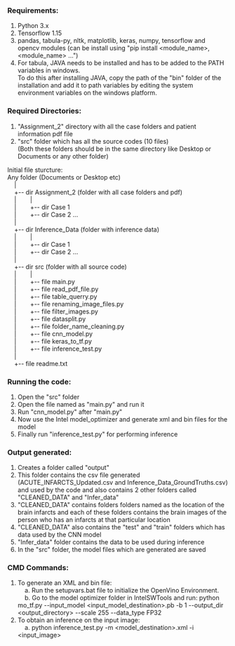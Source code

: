 
### Requirements:
1. Python 3.x </br>
2. Tensorflow 1.15 </br>
3. pandas, tabula-py, nltk, matplotlib, keras, numpy, tensorflow and opencv modules
(can be install using "pip install <module_name>, <module_name> ...") </br>
4. For tabula, JAVA needs to be installed and has to be added to the PATH variables in windows. </br>
To do this after installing JAVA, copy the path of the "bin" folder of the installation and add it to path variables by editing the system environment variables on the windows platform. </br>

### Required Directories:
1. "Assignment_2" directory with all the case folders and patient information pdf file </br>
2. "src" folder which has all the source codes (10 files) </br>
   (Both these folders should be in the same directory like Desktop or Documents or any other folder) </br>

Initial file sturcture: </br>
Any folder (Documents or Desktop etc)  
&nbsp; &nbsp; | </br>
&nbsp; &nbsp; +-- dir Assignment_2 (folder with all case folders and pdf) </br>
&nbsp; &nbsp; |&nbsp; &nbsp; &nbsp; &nbsp; | </br>
&nbsp; &nbsp; |&nbsp; &nbsp; &nbsp; &nbsp; +-- dir Case 1 </br>
&nbsp; &nbsp; |&nbsp; &nbsp; &nbsp; &nbsp; +-- dir Case 2 ... </br>
&nbsp; &nbsp; | </br>
&nbsp; &nbsp; +-- dir Inference_Data (folder with inference data) </br>
&nbsp; &nbsp; |&nbsp; &nbsp; &nbsp; &nbsp; | </br>
&nbsp; &nbsp; |&nbsp; &nbsp; &nbsp; &nbsp; +-- dir Case 1 </br>
&nbsp; &nbsp; |&nbsp; &nbsp; &nbsp; &nbsp; +-- dir Case 2 ... </br>
&nbsp; &nbsp; | </br>
&nbsp; &nbsp; +-- dir src (folder with all source code) </br>
&nbsp; &nbsp; |&nbsp; &nbsp; &nbsp; &nbsp; | </br>
&nbsp; &nbsp; |&nbsp; &nbsp; &nbsp; &nbsp; +-- file main.py </br>
&nbsp; &nbsp; |&nbsp; &nbsp; &nbsp; &nbsp; +-- file read_pdf_file.py </br>
&nbsp; &nbsp; |&nbsp; &nbsp; &nbsp; &nbsp; +-- file table_querry.py </br>
&nbsp; &nbsp; |&nbsp; &nbsp; &nbsp; &nbsp; +-- file renaming_image_files.py </br>
&nbsp; &nbsp; |&nbsp; &nbsp; &nbsp; &nbsp; +-- file filter_images.py </br>
&nbsp; &nbsp; |&nbsp; &nbsp; &nbsp; &nbsp; +-- file datasplit.py </br>
&nbsp; &nbsp; |&nbsp; &nbsp; &nbsp; &nbsp; +-- file folder_name_cleaning.py </br>
&nbsp; &nbsp; |&nbsp; &nbsp; &nbsp; &nbsp; +-- file cnn_model.py </br>
&nbsp; &nbsp; |&nbsp; &nbsp; &nbsp; &nbsp; +-- file keras_to_tf.py </br>
&nbsp; &nbsp; |&nbsp; &nbsp; &nbsp; &nbsp; +-- file inference_test.py </br>
&nbsp; &nbsp; | </br>
&nbsp; &nbsp; +-- file readme.txt </br>

### Running the code:
1. Open the "src" folder
2. Open the file named as "main.py" and run it
3. Run "cnn_model.py" after "main.py"
4. Now use the Intel model_optimizer and generate xml and bin files for the model
5. Finally run "inference_test.py" for performing inference

### Output generated:
1. Creates a folder called "output" </br>
2. This folder contains the csv file generated (ACUTE_INFARCTS_Updated.csv and Inference_Data_GroundTruths.csv) and used by the code and also contains 2 other folders called "CLEANED_DATA" and "Infer_data" </br>
3. "CLEANED_DATA" contains folders folders named as the location of the brain infarcts and each of these folders contains the brain images of the person who has an infarcts at that particular location </br>
4. "CLEANED_DATA" also contains the "test" and "train" folders which has data used by the CNN model </br>
5. "Infer_data" folder contains the data to be used during inference </br>
6. In the "src" folder, the model files which are generated are saved </br>

### CMD Commands:
1. To generate an XML and bin file: </br>
&nbsp; &nbsp; a. Run the setupvars.bat file to initialize the OpenVino Environment. </br>
&nbsp; &nbsp; b. Go to the model optimizer folder in IntelSWTools and run: python mo_tf.py --input_model <input_model_destination>.pb -b 1 --output_dir <output_directory> --scale 255 --data_type FP32
2. To obtain an inference on the input image: </br>
&nbsp; &nbsp; a. python inference_test.py -m <model_destination>.xml -i <input_image>

